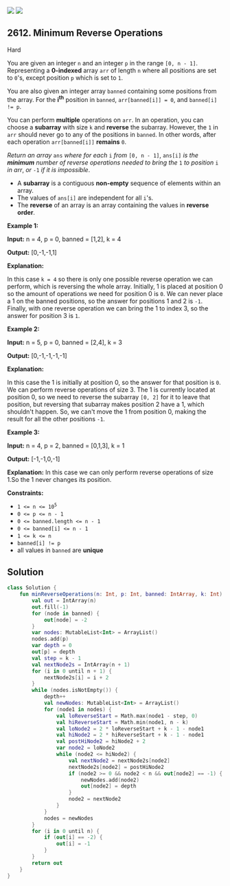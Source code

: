 [![](https://img.shields.io/github/stars/javadev/LeetCode-in-Kotlin?label=Stars&style=flat-square)](https://github.com/javadev/LeetCode-in-Kotlin)
[![](https://img.shields.io/github/forks/javadev/LeetCode-in-Kotlin?label=Fork%20me%20on%20GitHub%20&style=flat-square)](https://github.com/javadev/LeetCode-in-Kotlin/fork)

## 2612\. Minimum Reverse Operations

Hard

You are given an integer `n` and an integer `p` in the range `[0, n - 1]`. Representing a **0-indexed** array `arr` of length `n` where all positions are set to `0`'s, except position `p` which is set to `1`.

You are also given an integer array `banned` containing some positions from the array. For the **i**<sup>**th**</sup> position in `banned`, `arr[banned[i]] = 0`, and `banned[i] != p`.

You can perform **multiple** operations on `arr`. In an operation, you can choose a **subarray** with size `k` and **reverse** the subarray. However, the `1` in `arr` should never go to any of the positions in `banned`. In other words, after each operation `arr[banned[i]]` **remains** `0`.

_Return an array_ `ans` _where_ _for each_ `i` _from_ `[0, n - 1]`, `ans[i]` _is the **minimum** number of reverse operations needed to bring the_ `1` _to position_ `i` _in arr_, _or_ `-1` _if it is impossible_.

*   A **subarray** is a contiguous **non-empty** sequence of elements within an array.
*   The values of `ans[i]` are independent for all `i`'s.
*   The **reverse** of an array is an array containing the values in **reverse order**.

**Example 1:**

**Input:** n = 4, p = 0, banned = [1,2], k = 4

**Output:** [0,-1,-1,1]

**Explanation:**

In this case `k = 4` so there is only one possible reverse operation we can perform, which is reversing the whole array. Initially, 1 is placed at position 0 so the amount of operations we need for position 0 is `0`. We can never place a 1 on the banned positions, so the answer for positions 1 and 2 is `-1`. Finally, with one reverse operation we can bring the 1 to index 3, so the answer for position 3 is `1`.

**Example 2:**

**Input:** n = 5, p = 0, banned = [2,4], k = 3

**Output:** [0,-1,-1,-1,-1]

**Explanation:**

In this case the 1 is initially at position 0, so the answer for that position is `0`. We can perform reverse operations of size 3. The 1 is currently located at position 0, so we need to reverse the subarray `[0, 2]` for it to leave that position, but reversing that subarray makes position 2 have a 1, which shouldn't happen. So, we can't move the 1 from position 0, making the result for all the other positions `-1`.

**Example 3:**

**Input:** n = 4, p = 2, banned = [0,1,3], k = 1

**Output:** [-1,-1,0,-1]

**Explanation:** In this case we can only perform reverse operations of size 1.So the 1 never changes its position.

**Constraints:**

*   <code>1 <= n <= 10<sup>5</sup></code>
*   `0 <= p <= n - 1`
*   `0 <= banned.length <= n - 1`
*   `0 <= banned[i] <= n - 1`
*   `1 <= k <= n`
*   `banned[i] != p`
*   all values in `banned` are **unique**

## Solution

```kotlin
class Solution {
    fun minReverseOperations(n: Int, p: Int, banned: IntArray, k: Int): IntArray {
        val out = IntArray(n)
        out.fill(-1)
        for (node in banned) {
            out[node] = -2
        }
        var nodes: MutableList<Int> = ArrayList()
        nodes.add(p)
        var depth = 0
        out[p] = depth
        val step = k - 1
        val nextNode2s = IntArray(n + 1)
        for (i in 0 until n + 1) {
            nextNode2s[i] = i + 2
        }
        while (nodes.isNotEmpty()) {
            depth++
            val newNodes: MutableList<Int> = ArrayList()
            for (node1 in nodes) {
                val loReverseStart = Math.max(node1 - step, 0)
                val hiReverseStart = Math.min(node1, n - k)
                val loNode2 = 2 * loReverseStart + k - 1 - node1
                val hiNode2 = 2 * hiReverseStart + k - 1 - node1
                val postHiNode2 = hiNode2 + 2
                var node2 = loNode2
                while (node2 <= hiNode2) {
                    val nextNode2 = nextNode2s[node2]
                    nextNode2s[node2] = postHiNode2
                    if (node2 >= 0 && node2 < n && out[node2] == -1) {
                        newNodes.add(node2)
                        out[node2] = depth
                    }
                    node2 = nextNode2
                }
            }
            nodes = newNodes
        }
        for (i in 0 until n) {
            if (out[i] == -2) {
                out[i] = -1
            }
        }
        return out
    }
}
```